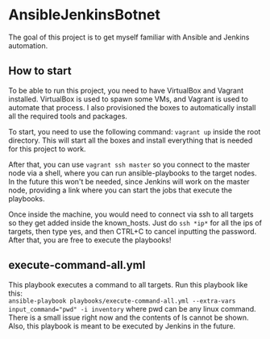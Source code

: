 # AnsibleJenkinsBotnet
The goal of this project is to get myself familiar with Ansible and Jenkins automation.

## How to start
To be able to run this project, you need to have VirtualBox and Vagrant installed. VirtualBox is used to spawn some VMs, and Vagrant is used to automate that process. I also provisioned the boxes to automatically install all the required tools and packages.

To start, you need to use the following command: `vagrant up` inside the root directory. This will start all the boxes and install everything that is needed for this project to work.

After that, you can use `vagrant ssh master` so you connect to the master node via a shell, where you can run ansible-playbooks to the target nodes. In the future this won't be needed, since Jenkins will work on the master node, providing a link where you can start the jobs that execute the playbooks.

Once inside the machine, you would need to connect via ssh to all targets so they get added inside the known_hosts. Just do `ssh *ip*` for all the ips of targets, then type yes, and then CTRL+C to cancel inputting the password. After that, you are free to execute the playbooks!

## execute-command-all.yml
This playbook executes a command to all targets. Run this playbook like this:<br>
`ansible-playbook playbooks/execute-command-all.yml --extra-vars input_command="pwd" -i inventory` where pwd can be any linux command. There is a small issue right now and the contents of ls cannot be shown. Also, this playbook is meant to be executed by Jenkins in the future.
